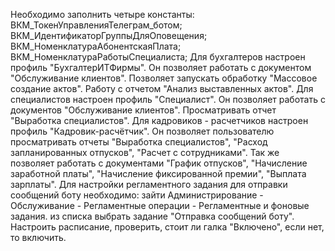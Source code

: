 Необходимо заполнить четыре константы: ВКМ_ТокенУправленияТелеграм_ботом; ВКМ_ИдентификаторГруппыДляОповещения; ВКМ_НоменклатураАбонентскаяПлата; ВКМ_НоменклатураРаботыСпециалиста;
Для бухгалтеров настроен профиль "БухгалтерИТФирмы". Он позволяет работать с документом "Обслуживание клиентов". Позволяет запускать обработку "Массовое создание актов". Работу с отчетом "Анализ выставленных актов". Для специалистов настроен профиль "Специалист". Он позволяет работать с документов "Обслуживание клиентов". Просматривать отчет "Выработка специалистов". Для кадровиков - расчетчиков настроен профиль "Кадровик-расчётчик". Он позволяет пользователю просматривать отчеты "Выработка специалистов", "Расход запланированных отпусков", "Расчет с сотрудниками". Так же позволяет работать с документами "График отпусков", "Начисление заработной платы", "Начисление фиксированной премии", "Выплата зарплаты".
Для настройки регламентного задания для отправки сообщений боту необходимо: 
зайти Администрирование - Обслуживание - Регламентные операции - Регламентные и фоновые задания. 
из списка выбрать задание "Отправка сообщений боту". 
Настроить расписание, проверить, стоит ли галка "Включено", если нет, то включить.
